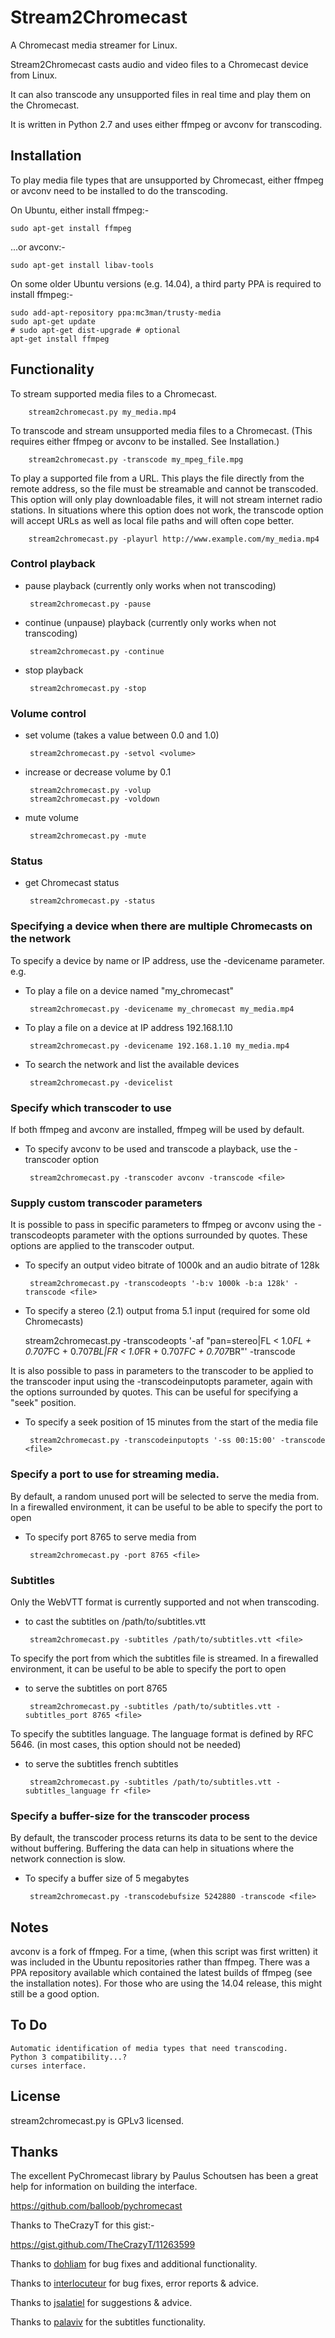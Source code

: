 Stream2Chromecast
=================

A Chromecast media streamer for Linux.

Stream2Chromecast casts audio and video files to a Chromecast device from Linux.

It can also transcode any unsupported files in real time and play them on the Chromecast.

It is written in Python 2.7 and uses either ffmpeg or avconv for transcoding.




Installation
------------
To play media file types that are unsupported by Chromecast, either ffmpeg or avconv need to be installed to do the transcoding.

On Ubuntu, either install ffmpeg:-

    sudo apt-get install ffmpeg

...or avconv:-

    sudo apt-get install libav-tools
   
   
On some older Ubuntu versions (e.g. 14.04), a third party PPA is required to install ffmpeg:-

    sudo add-apt-repository ppa:mc3man/trusty-media
    sudo apt-get update
    # sudo apt-get dist-upgrade # optional
    apt-get install ffmpeg
   



Functionality
-------------
To stream supported media files to a Chromecast.

        stream2chromecast.py my_media.mp4


To transcode and stream unsupported media files to a Chromecast.
    (This requires either ffmpeg or avconv to be installed. See Installation.)

        stream2chromecast.py -transcode my_mpeg_file.mpg

To play a supported file from a URL.
    This plays the file directly from the remote address, so the file must be streamable and cannot be transcoded. This option will only play downloadable files, it will not stream internet radio stations. In situations where this option does not work, the transcode option will accept URLs as well as local file paths and will often cope better.

        stream2chromecast.py -playurl http://www.example.com/my_media.mp4


### Control playback

 - pause playback (currently only works when not transcoding)
   
        stream2chromecast.py -pause
       
 - continue (unpause) playback (currently only works when not transcoding)
   
        stream2chromecast.py -continue
       
 - stop playback
   
        stream2chromecast.py -stop  


### Volume control

 - set volume (takes a value between 0.0 and 1.0)

        stream2chromecast.py -setvol <volume>

 - increase or decrease volume by 0.1
 
        stream2chromecast.py -volup
        stream2chromecast.py -voldown
        
 - mute volume

        stream2chromecast.py -mute
        
        
          
### Status

 - get Chromecast status

        stream2chromecast.py -status
        
        
### Specifying a device when there are multiple Chromecasts on the network
To specify a device by name or IP address, use the -devicename parameter.
e.g.

 - To play a file on a device named "my_chromecast"
 
        stream2chromecast.py -devicename my_chromecast my_media.mp4

 - To play a file on a device at IP address 192.168.1.10
 
        stream2chromecast.py -devicename 192.168.1.10 my_media.mp4

 - To search the network and list the available devices
        
        stream2chromecast.py -devicelist


### Specify which transcoder to use
If both ffmpeg and avconv are installed, ffmpeg will be used by default. 

 - To specify avconv to be used and transcode a playback, use the -transcoder option

        stream2chromecast.py -transcoder avconv -transcode <file>
        

### Supply custom transcoder parameters
It is possible to pass in specific parameters to ffmpeg or avconv using the -transcodeopts parameter with the options surrounded by quotes.
These options are applied to the transcoder output.

 - To specify an output video bitrate of 1000k and an audio bitrate of 128k

        stream2chromecast.py -transcodeopts '-b:v 1000k -b:a 128k' -transcode <file>

 - To specify a stereo (2.1) output froma 5.1 input (required for some old Chromecasts)

	stream2chromecast.py -transcodeopts '-af "pan=stereo|FL < 1.0*FL + 0.707*FC + 0.707*BL|FR < 1.0*FR + 0.707*FC + 0.707*BR"' -transcode <file>
        
It is also possible to pass in parameters to the transcoder to be applied to the transcoder input using the -transcodeinputopts parameter, again with the options surrounded by quotes. This can be useful for specifying a "seek" position.

 - To specify a seek position of 15 minutes from the start of the media file
 
        stream2chromecast.py -transcodeinputopts '-ss 00:15:00' -transcode <file>
        
            
### Specify a port to use for streaming media.
By default, a random unused port will be selected to serve the media from. In a firewalled environment, it can be useful to be able to specify the port to open

 - To specify port 8765 to serve media from
 
        stream2chromecast.py -port 8765 <file>


### Subtitles
Only the WebVTT format is currently supported and not when transcoding.

 - to cast the subtitles on /path/to/subtitles.vtt

        stream2chromecast.py -subtitles /path/to/subtitles.vtt <file>


To specify the port from which the subtitles file is streamed. In a firewalled environment, it can be useful to be able to specify the port to open

 - to serve the subtitles on port 8765

        stream2chromecast.py -subtitles /path/to/subtitles.vtt -subtitles_port 8765 <file>


To specify the subtitles language. The language format is defined by RFC 5646. (in most cases, this option should not be needed)

 - to serve the subtitles french subtitles
 
        stream2chromecast.py -subtitles /path/to/subtitles.vtt -subtitles_language fr <file>
    
    
    
### Specify a buffer-size for the transcoder process
By default, the transcoder process returns its data to be sent to the device without buffering. Buffering the data can help in situations where the network connection is slow.

 - To specify a buffer size of 5 megabytes

        stream2chromecast.py -transcodebufsize 5242880 -transcode <file>

 

Notes
-----
avconv is a fork of ffmpeg. For a time, (when this script was first written) it was included in the Ubuntu repositories rather than ffmpeg. There was a PPA repository available which contained the latest builds of ffmpeg (see the installation notes). For those who are using the 14.04 release, this might still be a good option.


To Do
-----
    Automatic identification of media types that need transcoding.
    Python 3 compatibility...?
    curses interface.
    

License
-------
stream2chromecast.py is GPLv3 licensed.



Thanks
------
The excellent PyChromecast library by Paulus Schoutsen has been a great help for information on building the interface.

https://github.com/balloob/pychromecast


Thanks to TheCrazyT for this gist:-

https://gist.github.com/TheCrazyT/11263599


Thanks to [dohliam](https://github.com/dohliam) for bug fixes and additional functionality.

Thanks to [interlocuteur](https://github.com/interlocuteur) for bug fixes, error reports & advice.

Thanks to [jsalatiel](https://github.com/jsalatiel) for suggestions & advice.

Thanks to [palaviv](https://github.com/palaviv) for the subtitles functionality.

